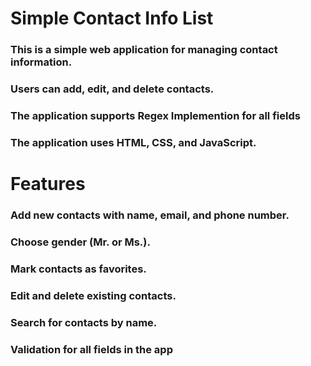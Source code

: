 # Simple Contact Info List

### This is a simple web application for managing contact information. 
### Users can add, edit, and delete contacts. 
### The application supports Regex Implemention for all fields
### The application uses HTML, CSS, and JavaScript.

# Features
### Add new contacts with name, email, and phone number.
### Choose gender (Mr. or Ms.).
### Mark contacts as favorites.
### Edit and delete existing contacts.
### Search for contacts by name.
### Validation for all fields in the app
